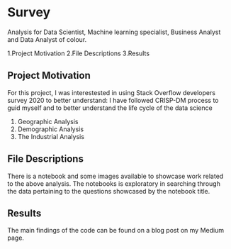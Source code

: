 # Survey
Analysis for Data Scientist, Machine learning specialist, Business Analyst and Data Analyst of colour.

1.Project Motivation
2.File Descriptions
3.Results

## Project Motivation
For this project, I was interestested in using Stack Overflow developers survey 2020 to better understand: I have followed CRISP-DM process to guid myself and to better understand the life cycle of the data science

1. Geographic Analysis
2. Demographic Analysis
3. The Industrial Analysis

## File Descriptions
There is a notebook and some images available to showcase work related to the above analysis. The notebooks is exploratory in searching through the data pertaining to the questions showcased by the notebook title.

## Results
The main findings of the code can be found on a blog post on my Medium page.

